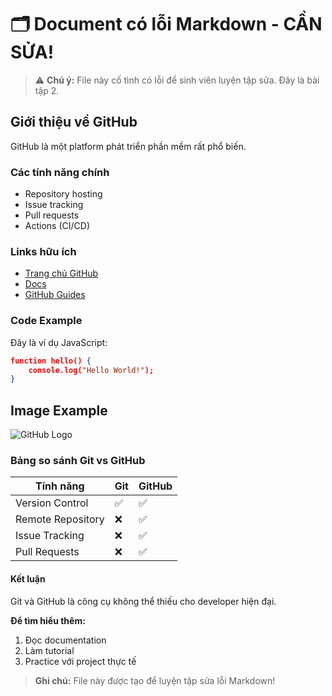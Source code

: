 # 🗂️ Document có lỗi Markdown - CẦN SỬA!

> ⚠️ **Chú ý:** File này cố tình có lỗi để sinh viên luyện tập sửa. Đây là bài tập 2.

## Giới thiệu về GitHub
GitHub là một platform phát triển phần mềm rất phổ biến.

### Các tính năng chính

* Repository hosting
* Issue tracking  
* Pull requests
* Actions (CI/CD)

### Links hữu ích
- [Trang chủ GitHub](https://github.com)
- [Docs](https://docs.github.com) 
- [GitHub Guides](https://guides.github.com/)

### Code Example

Đây là ví dụ JavaScript:

```json
function hello() {
    console.log("Hello World!");
}
```

## Image Example

![GitHub Logo](https://github.githubassets.com/images/modules/logos_page/GitHub-Mark.png)

### Bảng so sánh Git vs GitHub

| Tính năng | Git | GitHub |
|----------|-----|--------|
| Version Control | ✅ | ✅ |
| Remote Repository | ❌ | ✅ | 
| Issue Tracking | ❌ | ✅ |
| Pull Requests | ❌ | ✅ |

#### Kết luận

Git và GitHub là công cụ không thể thiếu cho developer hiện đại.

**Để tìm hiểu thêm:**
1. Đọc documentation
2. Làm tutorial
3. Practice với project thực tế

> **Ghi chú:** File này được tạo để luyện tập sửa lỗi Markdown!
